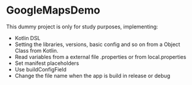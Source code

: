 # GoogleMapsDemo

This dummy project is only for study purposes, implementing:

- Kotlin DSL
- Setting the libraries, versions, basic config and so on from a Object Class from Kotlin.
- Read variables from a external file .properties or from local.properties
- Set manifest placeholders
- Use buildConfigField
- Change the file name when the app is build in release or debug
